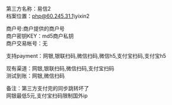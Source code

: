 第三方名称：易信2  
档案位置：php@60.245.31.1\yixin2  
 
商户号:商户提供的商户号  
商户密钥KEY：md5商户私钥  
商户交易帐号：无  
 
支持payment：网银,银联扫码,微信扫码,微信h5,支付宝扫码,支付宝h5  
 
现有渠道：网银,银联扫码,微信扫码,支付宝扫码  
测试到账：网银,微信扫码  
 
备注：第三方支付完的同步跳转坏了  
网银最低5元,支付宝扫码限制国外ip